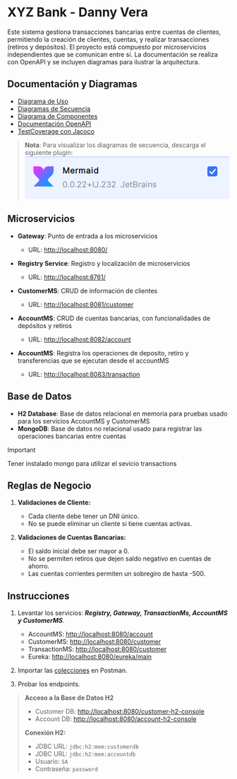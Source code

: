 # XYZ Bank - Danny Vera

Este sistema gestiona transacciones bancarias entre cuentas de clientes, permitiendo la creación de clientes, cuentas, y realizar transacciones (retiros y depósitos). El proyecto está compuesto por microservicios independientes que se comunican entre sí. La documentación se realiza con OpenAPI y se incluyen diagramas para ilustrar la arquitectura.

## Documentación y Diagramas

- [Diagrama de Uso](Documentacion%2FDiagramaDeUso.md)
- [Diagramas de Secuencia](Documentacion%2FDiagramaDeSecuencia.md)
- [Diagrama de Componentes](Documentacion%2FDiagramaDeComponente.md)
- [Documentación OpenAPI](Documentacion%2Fswagger.md)
- [TestCoverage con Jacoco](Documentacion%2FTestCoverage.md)
> **Nota**: Para visualizar los diagramas de secuencia, descarga el siguiente plugin:  
![img.png](img.png)

## Microservicios

- **Gateway**: Punto de entrada a los microservicios  
  - URL: [http://localhost:8080/](http://localhost:8080/)

- **Registry Service**: Registro y localización de microservicios  
  - URL: [http://localhost:8761/](http://localhost:8761/)

- **CustomerMS**: CRUD de información de clientes  
  - URL: [http://localhost:8081/customer](http://localhost:8081/customer)

- **AccountMS**: CRUD de cuentas bancarias, con funcionalidades de depósitos y retiros  
  - URL: [http://localhost:8082/account](http://localhost:8082/account)

- **AccountMS**: Registra los operaciones de deposito, retiro y transferencias que se ejecutan desde el accountMS
    - URL: [http://localhost:8083/transaction](http://localhost:8083/transaction)

## Base de Datos

- **H2 Database**: Base de datos relacional en memoria para pruebas usado para los servicios AccountMS y CustomerMS
- **MongoDB**: Base de datos no relacional usado para registrar las operaciones bancarias entre cuentas
> [!IMPORTANT]  
> Tener instalado mongo para utilizar el sevicio transactions
## Reglas de Negocio

1. **Validaciones de Cliente:**
   - Cada cliente debe tener un DNI único.
   - No se puede eliminar un cliente si tiene cuentas activas.

2. **Validaciones de Cuentas Bancarias:**
   - El saldo inicial debe ser mayor a 0.
   - No se permiten retiros que dejen saldo negativo en cuentas de ahorro.
   - Las cuentas corrientes permiten un sobregiro de hasta -500.

## Instrucciones

1. Levantar los servicios: ***Registry, Gateway, TransactionMs, AccountMS y CustomerMS***.
   - AccountMS: [http://localhost:8080/account](http://localhost:8080/account)
   - CustomerMS: [http://localhost:8080/customer](http://localhost:8080/customer)
   - TransactionMS: [http://localhost:8080/customer](http://localhost:8080/transaction)
   - Eureka: [http://localhost:8080/eureka/main](http://localhost:8080/eureka/main)

2. Importar las [colecciones](Documentacion%2FNTT%20DATA%20BANK.postman_collection.json) en Postman.

3. Probar los endpoints.

> **Acceso a la Base de Datos H2**  
> - Customer DB: [http://localhost:8080/customer-h2-console](http://localhost:8080/customer-h2-console)  
> - Account DB: [http://localhost:8080/account-h2-console](http://localhost:8080/account-h2-console)  
> 
> **Conexión H2:**  
> - JDBC URL: `jdbc:h2:mem:customerdb`  
> - JDBC URL: `jdbc:h2:mem:accountdb`  
> - Usuario: `SA`  
> - Contraseña: `password`
